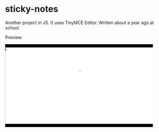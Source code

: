# sticky-notes
Another project in JS. It uses TinyMCE Editor. Written about a year ago at school.

Preview:

![](preview.gif)
